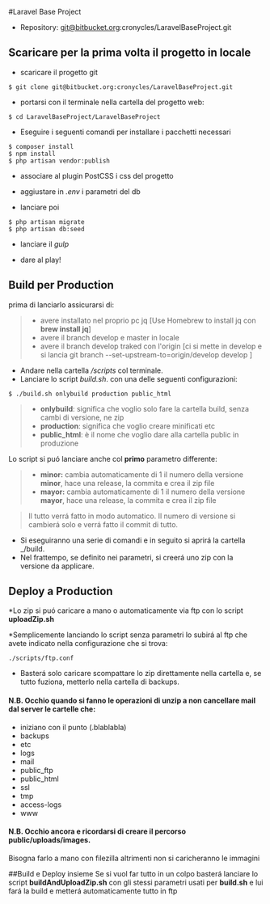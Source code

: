 #Laravel Base Project
* Repository: git@bitbucket.org:cronycles/LaravelBaseProject.git

## Scaricare per la prima volta il progetto in locale
* scaricare il progetto git
```
$ git clone git@bitbucket.org:cronycles/LaravelBaseProject.git
```
* portarsi con il terminale nella cartella del progetto web:
```
$ cd LaravelBaseProject/LaravelBaseProject
```
* Eseguire i seguenti comandi per installare i pacchetti necessari
```
$ composer install
$ npm install 
$ php artisan vendor:publish
```

* associare al plugin PostCSS i css del progetto

* aggiustare in _.env_ i parametri del db
* lanciare poi
```
$ php artisan migrate
$ php artisan db:seed
```
* lanciare il _gulp_


* dare al play!

## Build per Production
prima di lanciarlo assicurarsi di:
>* avere installato nel proprio pc jq [Use Homebrew to install jq con **brew install jq**]
>* avere il branch develop e master in locale
>* avere il branch develop traked con l'origin [ci si mette in develop e si lancia git branch --set-upstream-to=origin/develop develop ]

* Andare nella cartella _/scripts_ col terminale.
* Lanciare lo script _build.sh_. con una delle seguenti configurazioni:
```
$ ./build.sh onlybuild production public_html
```
>* **onlybuild**: significa che voglio solo fare la cartella build, senza cambi di versione, ne zip
>* **production**: significa che voglio creare minificati etc
>* **public_html**: è il nome che voglio dare alla cartella public in produzione

Lo script si puó lanciare anche col **primo** parametro differente: 
>* **minor:** cambia automaticamente di 1 il numero della versione **minor**, hace una release, la commita e crea il zip file
>* **mayor:** cambia automaticamente di 1 il numero della versione **mayor**, hace una release, la commita e crea il zip file

> Il tutto verrá fatto in modo automatico. Il numero di versione si cambierá solo e verrá fatto il commit di tutto.

* Si eseguiranno una serie di comandi e in seguito si aprirá la cartella _/build.
* Nel frattempo, se definito nei parametri, si creerá uno zip con la versione da applicare.


## Deploy a Production
*Lo zip si puó caricare a mano o automaticamente via ftp con lo script **uploadZip.sh**

*Semplicemente lanciando lo script senza parametri lo subirá al ftp che avete indicato nella configurazione che si trova:
```
./scripts/ftp.conf
```

* Basterá solo caricare scompattare lo zip direttamente nella cartella e, se tutto fuziona, metterlo nella cartella di backups.

#### N.B. Occhio quando si fanno le operazioni di unzip a non cancellare mail dal server le cartelle che:
* iniziano con il punto (.blablabla)
* backups
* etc
* logs 
* mail
* public_ftp
* public_html
* ssl
* tmp
* access-logs
* www

#### N.B. Occhio ancora e ricordarsi di creare il percorso public/uploads/images. 
Bisogna farlo a mano con filezilla altrimenti non si caricheranno le immagini

##Build e Deploy insieme
Se si vuol far tutto in un colpo basterá lanciare lo script **buildAndUploadZip.sh** con gli stessi parametri
usati per **build.sh** e lui fará la build e metterá automaticamente tutto in ftp
